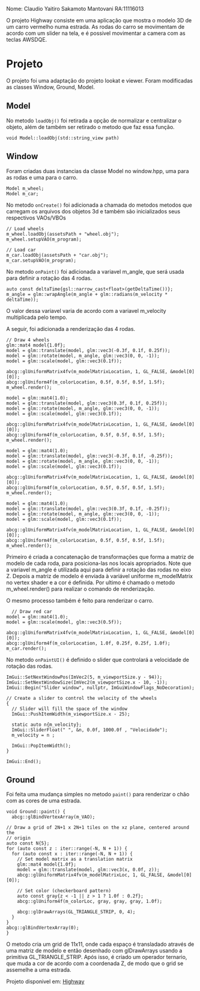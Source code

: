 Nome: Claudio Yaitiro Sakamoto Mantovani RA:11116013

O projeto Highway consiste em uma aplicação que mostra o modelo 3D de um carro vermelho numa estrada. As rodas do carro se movimentam de acordo com um slider na tela, e é possivel movimentar a camera com as teclas AWSDQE.

# Projeto
O projeto foi uma adaptação do projeto lookat e viewer. Foram modificadas as classes Window, Ground, Model.

## Model
No metodo `loadObj()` foi retirada a opção de normalizar e centralizar o objeto, além de também ser retirado o metodo que faz essa função.

    void Model::loadObj(std::string_view path)

## Window
Foram criadas duas instancias da classe Model no window.hpp, uma para as rodas e uma para o carro.

    Model m_wheel;
    Model m_car;

No metodo `onCreate()` foi adicionada a chamada do metodos metodos que carregam os arquivos dos objetos 3d e também são inicializados seus respectivos VAOs/VBOs

    // Load wheels
    m_wheel.loadObj(assetsPath + "wheel.obj");
    m_wheel.setupVAO(m_program);
  
    // Load car
    m_car.loadObj(assetsPath + "car.obj");
    m_car.setupVAO(m_program);

  No metodo `onPaint()` foi adicionada a variavel m_angle, que será usada para definir a rotação das 4 rodas.
  
    auto const deltaTime{gsl::narrow_cast<float>(getDeltaTime())};
    m_angle = glm::wrapAngle(m_angle + glm::radians(m_velocity * deltaTime));

  O valor dessa variavel varia de acordo com a variavel m_velocity multiplicada pelo tempo.

  
  A seguir, foi adicionada a renderização das 4 rodas.

    // Draw 4 wheels
    glm::mat4 model{1.0f};
    model = glm::translate(model, glm::vec3(-0.3f, 0.1f, 0.25f));
    model = glm::rotate(model, m_angle, glm::vec3(0, 0, -1));
    model = glm::scale(model, glm::vec3(0.1f));
  
    abcg::glUniformMatrix4fv(m_modelMatrixLocation, 1, GL_FALSE, &model[0][0]);
    abcg::glUniform4f(m_colorLocation, 0.5f, 0.5f, 0.5f, 1.5f);
    m_wheel.render();
  
    model = glm::mat4(1.0);
    model = glm::translate(model, glm::vec3(0.3f, 0.1f, 0.25f));
    model = glm::rotate(model, m_angle, glm::vec3(0, 0, -1));
    model = glm::scale(model, glm::vec3(0.1f));
  
    abcg::glUniformMatrix4fv(m_modelMatrixLocation, 1, GL_FALSE, &model[0][0]);
    abcg::glUniform4f(m_colorLocation, 0.5f, 0.5f, 0.5f, 1.5f);
    m_wheel.render();
  
    model = glm::mat4(1.0);
    model = glm::translate(model, glm::vec3(-0.3f, 0.1f, -0.25f));
    model = glm::rotate(model, m_angle, glm::vec3(0, 0, -1));
    model = glm::scale(model, glm::vec3(0.1f));
  
    abcg::glUniformMatrix4fv(m_modelMatrixLocation, 1, GL_FALSE, &model[0][0]);
    abcg::glUniform4f(m_colorLocation, 0.5f, 0.5f, 0.5f, 1.5f);
    m_wheel.render();
  
    model = glm::mat4(1.0);
    model = glm::translate(model, glm::vec3(0.3f, 0.1f, -0.25f));
    model = glm::rotate(model, m_angle, glm::vec3(0, 0, -1));
    model = glm::scale(model, glm::vec3(0.1f));
  
    abcg::glUniformMatrix4fv(m_modelMatrixLocation, 1, GL_FALSE, &model[0][0]);
    abcg::glUniform4f(m_colorLocation, 0.5f, 0.5f, 0.5f, 1.5f);
    m_wheel.render();

  Primeiro é criada a concatenação de transformações que forma a matriz de modelo de cada roda, para posiciona-las nos locais apropriados. Note que a variavel m_angle é utilizada aqui para definir a rotação das rodas no eixo Z. Depois a matriz de modelo é enviada à variável uniforme m_modelMatrix no vertex shader e a cor é definida. Por ultimo é chamado o metodo m_wheel.render() para realizar o comando de renderização.

  O mesmo processo também é feito para renderizar o carro.

      // Draw red car
    model = glm::mat4(1.0);
    model = glm::scale(model, glm::vec3(0.5f));
  
    abcg::glUniformMatrix4fv(m_modelMatrixLocation, 1, GL_FALSE, &model[0][0]);
    abcg::glUniform4f(m_colorLocation, 1.0f, 0.25f, 0.25f, 1.0f);
    m_car.render();
  
  No metodo `onPaintUI()` é definido o slider que controlará a velocidade de rotação das rodas.
  
    ImGui::SetNextWindowPos(ImVec2(5, m_viewportSize.y - 94));
    ImGui::SetNextWindowSize(ImVec2(m_viewportSize.x - 10, -1));
    ImGui::Begin("Slider window", nullptr, ImGuiWindowFlags_NoDecoration);
  
    // Create a slider to control the velocity of the wheels
    {
      // Slider will fill the space of the window
      ImGui::PushItemWidth(m_viewportSize.x - 25);
  
      static auto n{m_velocity};
      ImGui::SliderFloat(" ", &n, 0.0f, 1000.0f , "Velocidade");
      m_velocity = n ;
  
      ImGui::PopItemWidth();
    }
  
    ImGui::End();

## Ground

Foi feita uma mudança simples no metodo `paint()` para renderizar o chão com as cores de uma estrada.

    void Ground::paint() {
      abcg::glBindVertexArray(m_VAO);
  
    // Draw a grid of 2N+1 x 2N+1 tiles on the xz plane, centered around the
    // origin
    auto const N{5};
    for (auto const z : iter::range(-N, N + 1)) {
      for (auto const x : iter::range(-N, N + 1)) {
        // Set model matrix as a translation matrix
        glm::mat4 model{1.0f};
        model = glm::translate(model, glm::vec3(x, 0.0f, z));
        abcg::glUniformMatrix4fv(m_modelMatrixLoc, 1, GL_FALSE, &model[0][0]);
  
        // Set color (checkerboard pattern)
        auto const gray{z < -1 || z > 1 ? 1.0f : 0.2f};
        abcg::glUniform4f(m_colorLoc, gray, gray, gray, 1.0f);
  
        abcg::glDrawArrays(GL_TRIANGLE_STRIP, 0, 4);
      }
    }
    abcg::glBindVertexArray(0);
    }

O metodo cria um grid de 11x11, onde cada espaço é transladado através de uma matriz de modelo e então desenhado com glDrawArrays usando a primitiva GL_TRIANGLE_STRIP.
Após isso, é criado um operador ternario, que muda a cor de acordo com a coordenada Z, de modo que o grid se assemelhe a uma estrada.
  
Projeto disponivel em:
[Highway](https://botpaja.github.io/abcg/highway/)
  
